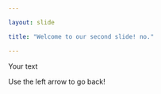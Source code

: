 ```yaml
---

layout: slide

title: "Welcome to our second slide! no."

---
```


Your text

Use the left arrow to go back!

